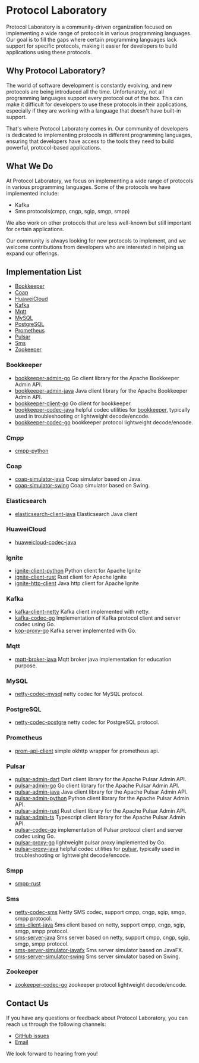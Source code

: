 # Protocol Laboratory

Protocol Laboratory is a community-driven organization focused on implementing a wide range of protocols in various programming languages. Our goal is to fill the gaps where certain programming languages lack support for specific protocols, making it easier for developers to build applications using these protocols.

## Why Protocol Laboratory?

The world of software development is constantly evolving, and new protocols are being introduced all the time. Unfortunately, not all programming languages support every protocol out of the box. This can make it difficult for developers to use these protocols in their applications, especially if they are working with a language that doesn't have built-in support.

That's where Protocol Laboratory comes in. Our community of developers is dedicated to implementing protocols in different programming languages, ensuring that developers have access to the tools they need to build powerful, protocol-based applications.

## What We Do

At Protocol Laboratory, we focus on implementing a wide range of protocols in various programming languages. Some of the protocols we have implemented include:

- Kafka
- Sms protocols(cmpp, cngp, sgip, smgp, smpp)

We also work on other protocols that are less well-known but still important for certain applications.

Our community is always looking for new protocols to implement, and we welcome contributions from developers who are interested in helping us expand our offerings.

## Implementation List

- [Bookkeeper](#Bookkeeper)
- [Coap](#Coap)
- [HuaweiCloud](#HuaweiCloud)
- [Kafka](#Kafka)
- [Mqtt](#Mqtt)
- [MySQL](#MySQL)
- [PostgreSQL](#PostgreSQL)
- [Prometheus](#Prometheus)
- [Pulsar](#Pulsar)
- [Sms](#Sms)
- [Zookeeper](#Zookeeper)

### Bookkeeper

- [bookkeeper-admin-go](https://github.com/protocol-laboratory/bookkeeper-admin-go) Go client library for the Apache Bookkeeper Admin API.
- [bookkeeper-admin-java](https://github.com/protocol-laboratory/bookkeeper-admin-java) Java client library for the Apache Bookkeeper Admin API.
- [bookkeeper-client-go](https://github.com/protocol-laboratory/bookkeeper-client-go) Go client for bookkeeper.
- [bookkeeper-codec-java](https://github.com/protocol-laboratory/bookkeeper-codec-java) helpful codec utilities for [bookkeeper](https://bookkeeper.apache.org/), typically used in troubleshooting or lightweight decode/encode.
- [bookkeeper-codec-go](https://github.com/protocol-laboratory/bookkeeper-codec-go) bookkeeper protocol lightweight decode/encode.

### Cmpp

- [cmpp-python](https://github.com/protocol-laboratory/cmpp-python)

### Coap

- [coap-simulator-java](https://github.com/protocol-laboratory/coap-simulator-java) Coap simulator based on Java.
- [coap-simulator-swing](https://github.com/protocol-laboratory/coap-simulator-swing) Coap simulator based on Swing.

### Elasticsearch

- [elasticsearch-client-java](https://github.com/protocol-laboratory/elasticsearch-client-java) Elasticsearch Java client

### HuaweiCloud

- [huaweicloud-codec-java](https://github.com/protocol-laboratory/huaweicloud-codec-java)

### Ignite

- [ignite-client-python](https://github.com/protocol-laboratory/ignite-client-python) Python client for Apache Ignite
- [ignite-client-rust](https://github.com/protocol-laboratory/ignite-client-rust) Rust client for Apache Ignite
- [ignite-http-client](https://github.com/protocol-laboratory/ignite-http-client) Java http client for Apache Ignite

### Kafka

- [kafka-client-netty](https://github.com/protocol-laboratory/kafka-client-netty) Kafka client implemented with netty.
- [kafka-codec-go](https://github.com/protocol-laboratory/kafka-codec-go) Implementation of Kafka protocol client and server codec using Go.
- [kop-proxy-go](https://github.com/protocol-laboratory/kop-proxy-go) Kafka server implemented with Go.

### Mqtt

- [mqtt-broker-java](https://github.com/protocol-laboratory/mqtt-broker-java) Mqtt broker java implementation for education purpose.

### MySQL

- [netty-codec-mysql](https://github.com/protocol-laboratory/netty-codec-mysql) netty codec for MySQL protocol.

### PostgreSQL

- [netty-codec-postgre](https://github.com/protocol-laboratory/netty-codec-postgre) netty codec for PostgreSQL protocol.

### Prometheus

- [prom-api-client](https://github.com/protocol-laboratory/prom-api-client) simple okhttp wrapper for prometheus api.

### Pulsar

- [pulsar-admin-dart](https://github.com/protocol-laboratory/pulsar-admin-dart)  Dart client library for the Apache Pulsar Admin API.
- [pulsar-admin-go](https://github.com/protocol-laboratory/pulsar-admin-go)  Go client library for the Apache Pulsar Admin API.
- [pulsar-admin-java](https://github.com/protocol-laboratory/pulsar-admin-java)  Java client library for the Apache Pulsar Admin API.
- [pulsar-admin-python](https://github.com/protocol-laboratory/pulsar-admin-python)  Python client library for the Apache Pulsar Admin API.
- [pulsar-admin-rust](https://github.com/protocol-laboratory/pulsar-admin-rust)  Rust client library for the Apache Pulsar Admin API.
- [pulsar-admin-ts](https://github.com/protocol-laboratory/pulsar-admin-ts)  Typescript client library for the Apache Pulsar Admin API.
- [pulsar-codec-go](https://github.com/protocol-laboratory/pulsar-codec-go) implementation of Pulsar protocol client and server codec using Go.
- [pulsar-proxy-go](https://github.com/protocol-laboratory/pulsar-proxy-go) lightweight pulsar proxy implemented by Go.
- [pulsar-proxy-java](https://github.com/protocol-laboratory/pulsar-codec-java) helpful codec utilities for [pulsar](https://pulsar.apache.org/), typically used in troubleshooting or lightweight decode/encode.

### Smpp

- [smpp-rust](https://github.com/protocol-laboratory/smpp-rust)

### Sms

- [netty-codec-sms](https://github.com/protocol-laboratory/netty-codec-sms) Netty SMS codec, support cmpp, cngp, sgip, smgp, smpp protocol.
- [sms-client-java](https://github.com/protocol-laboratory/sms-client-java) Sms client based on netty, support cmpp, cngp, sgip, smgp, smpp protocol.
- [sms-server-java](https://github.com/protocol-laboratory/sms-server-java) Sms server based on netty, support cmpp, cngp, sgip, smgp, smpp protocol.
- [sms-server-simulator-javafx](https://github.com/protocol-laboratory/sms-server-simulator-javafx) Sms server simulator based on JavaFX.
- [sms-server-simulator-swing](https://github.com/protocol-laboratory/sms-server-simulator-swing) Sms server simulator based on Swing.

### Zookeeper

- [zookeeper-codec-go](https://github.com/protocol-laboratory/zookeeper-codec-go) zookeeper protocol lightweight decode/encode.

## Contact Us

If you have any questions or feedback about Protocol Laboratory, you can reach us through the following channels:

- [GitHub issues](https://github.com/protocol-laboratory/protocols/issues)
- [Email](shoothzj@gmail.com)

We look forward to hearing from you!
